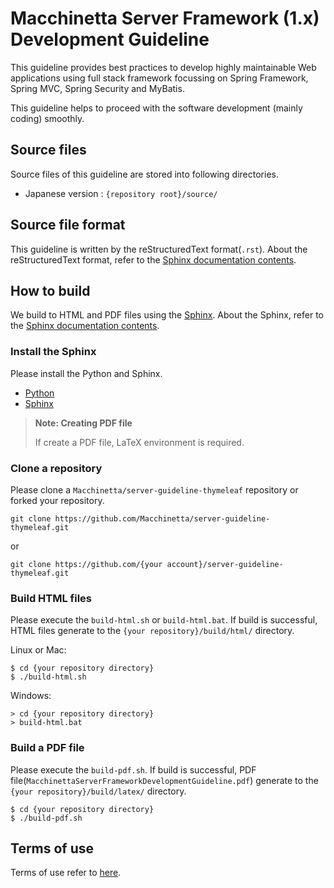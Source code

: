 # Macchinetta Server Framework (1.x) Development Guideline

This guideline provides best practices to develop highly maintainable Web applications using full stack framework focussing on Spring Framework, Spring MVC, Spring Security and MyBatis.

This guideline helps to proceed with the software development (mainly coding) smoothly.

## Source files

Source files of this guideline are stored into following directories.

* Japanese version : `{repository root}/source/`


## Source file format

This guideline is written by the reStructuredText format(`.rst`).
About the reStructuredText format, refer to the [Sphinx documentation contents](http://sphinx-doc.org/contents.html).


## How to build

We build to HTML and PDF files using the [Sphinx](http://sphinx-doc.org/index.html).
About the Sphinx, refer to the [Sphinx documentation contents](http://sphinx-doc.org/contents.html).

### Install the Sphinx

Please install the Python and Sphinx.

* [Python](https://www.python.org/)
* [Sphinx](http://sphinx-doc.org/index.html)

> **Note: Creating PDF file**
>
> If create a PDF file, LaTeX environment is required.

### Clone a repository

Please clone a `Macchinetta/server-guideline-thymeleaf` repository or forked your repository.

```
git clone https://github.com/Macchinetta/server-guideline-thymeleaf.git
```

or

```
git clone https://github.com/{your account}/server-guideline-thymeleaf.git
```

### Build HTML files

Please execute the `build-html.sh` or `build-html.bat`.
If build is successful, HTML files generate to the `{your repository}/build/html/` directory.

Linux or Mac:

```
$ cd {your repository directory}
$ ./build-html.sh
```

Windows:

```
> cd {your repository directory}
> build-html.bat
```

### Build a PDF file

Please execute the `build-pdf.sh`.
If build is successful, PDF file(`MacchinettaServerFrameworkDevelopmentGuideline.pdf`) generate to the `{your repository}/build/latex/` directory.

```
$ cd {your repository directory}
$ ./build-pdf.sh
```

## Terms of use

Terms of use refer to [here](https://github.com/Macchinetta/server-guideline-thymeleaf/blob/master/source/Introduction/TermsOfUse.rst).
